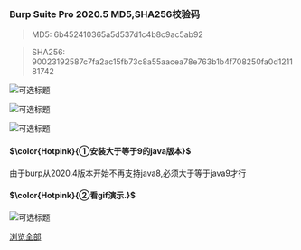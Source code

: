 ### Burp Suite Pro 2020.5 MD5,SHA256校验码


> MD5: 6b452410365a5d537d1c4b8c9ac5ab92

> SHA256: 90023192587c7fa2ac15fb73c8a55aacea78e763b1b4f708250fa0d121181742



![](https://gitee.com/hwzheng/learns/raw/master/code/js/markdown/git/images/0001.png "可选标题")


![](https://gitee.com/hwzheng/learns/raw/master/code/js/markdown/git/images/0002.png "可选标题")


![](https://gitee.com/hwzheng/learns/raw/master/code/js/markdown/git/images/0003.png "可选标题")



#### $\color{Hotpink}{①安装大于等于9的java版本}\$
由于burp从2020.4版本开始不再支持java8,必须大于等于java9才行

#### $\color{Hotpink}{②看gif演示.}\$

![](https://gitee.com/hwzheng/learns/raw/master/code/js/markdown/git/images/001.gif "可选标题")

[浏览全部](https://www.ddosi.com/b309/)
